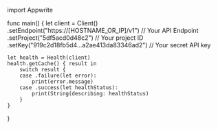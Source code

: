 import Appwrite

func main() {
    let client = Client()
      .setEndpoint("https://[HOSTNAME_OR_IP]/v1") // Your API Endpoint
      .setProject("5df5acd0d48c2") // Your project ID
      .setKey("919c2d18fb5d4...a2ae413da83346ad2") // Your secret API key

    let health = Health(client)
    health.getCache() { result in
        switch result {
        case .failure(let error):
            print(error.message)
        case .success(let healthStatus):
            print(String(describing: healthStatus)
        }
    }
}
